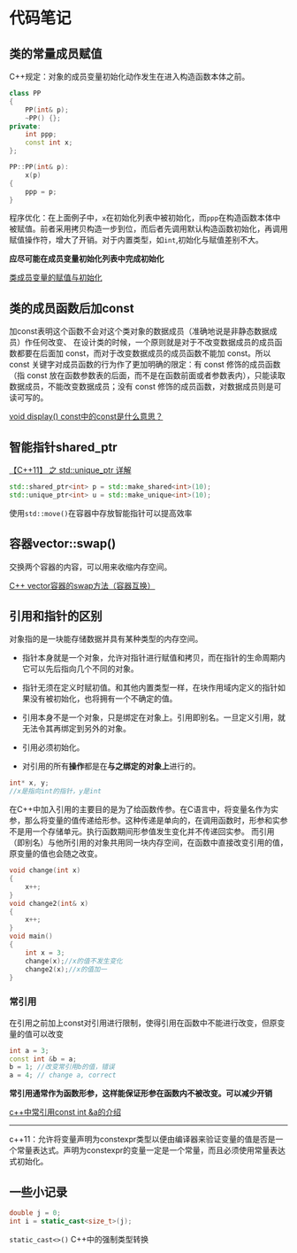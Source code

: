 # 代码笔记

## 类的常量成员赋值

C++规定：对象的成员变量初始化动作发生在进入构造函数本体之前。

```cpp
class PP
{
    PP(int& p);
    ~PP() {};
private:
    int ppp;
    const int x;
};

PP::PP(int& p):
    x(p)
{
    ppp = p;
}
```

程序优化：在上面例子中，`x`在初始化列表中被初始化，而`ppp`在构造函数本体中被赋值。前者采用拷贝构造一步到位，而后者先调用默认构造函数初始化，再调用赋值操作符，增大了开销。对于内置类型，如`int`,初始化与赋值差别不大。

**应尽可能在成员变量初始化列表中完成初始化**

[类成员变量的赋值与初始化](https://blog.csdn.net/qq575787460/article/details/7873224)

## 类的成员函数后加const

加const表明这个函数不会对这个类对象的数据成员（准确地说是非静态数据成员）作任何改变、
在设计类的时候，一个原则就是对于不改变数据成员的成员函数都要在后面加 const，而对于改变数据成员的成员函数不能加 const。所以 const 关键字对成员函数的行为作了更加明确的限定：有 const 修饰的成员函数（指 const 放在函数参数表的后面，而不是在函数前面或者参数表内），只能读取数据成员，不能改变数据成员；没有 const 修饰的成员函数，对数据成员则是可读可写的。

[void display() const中的const是什么意思？](https://blog.csdn.net/bugaosuonia/article/details/19999403)

## 智能指针shared_ptr

[【C++11】 之 std::unique_ptr 详解](https://blog.csdn.net/lemonxiaoxiao/article/details/108603916)

```cpp
std::shared_ptr<int> p = std::make_shared<int>(10);
std::unique_ptr<int> u = std::make_unique<int>(10);
```

使用`std::move()`在容器中存放智能指针可以提高效率

## 容器vector::swap()

交换两个容器的内容，可以用来收缩内存空间。

[C++ vector容器的swap方法（容器互换）](https://blog.csdn.net/qq_41929943/article/details/103190891)

## 引用和指针的区别

对象指的是一块能存储数据并具有某种类型的内存空间。

- 指针本身就是一个对象，允许对指针进行赋值和拷贝，而在指针的生命周期内它可以先后指向几个不同的对象。
- 指针无须在定义时赋初值。和其他内置类型一样，在块作用域内定义的指针如果没有被初始化，也将拥有一个不确定的值。

- 引用本身不是一个对象，只是绑定在对象上。引用即别名。一旦定义引用，就无法令其再绑定到另外的对象。
- 引用必须初始化。
- 对引用的所有**操作**都是在**与之绑定的对象上**进行的。

```cpp
int* x, y;
//x是指向int的指针，y是int
```
在C++中加入引用的主要目的是为了给函数传参。在C语言中，将变量名作为实参，那么将变量的值传递给形参。这种传递是单向的，在调用函数时，形参和实参不是用一个存储单元。执行函数期间形参值发生变化并不传递回实参。
而引用（即别名）与他所引用的对象共用同一块内存空间，在函数中直接改变引用的值，原变量的值也会随之改变。

```cpp
void change(int x)
{
    x++;
}
void change2(int& x)
{
    x++;
}
void main()
{
    int x = 3;
    change(x);//x的值不发生变化
    change2(x);//x的值加一
}
```

### 常引用

在引用之前加上const对引用进行限制，使得引用在函数中不能进行改变，但原变量的值可以改变

```cpp
int a = 3;
const int &b = a;
b = 1; //改变常引用b的值，错误
a = 4; // change a, correct
```

**常引用通常作为函数形参，这样能保证形参在函数内不被改变。可以减少开销**

[c++中常引用const int &a的介绍](https://blog.csdn.net/donnieliu/article/details/123316214)

---

c++11：允许将变量声明为constexpr类型以便由编译器来验证变量的值是否是一个常量表达式。声明为constexpr的变量一定是一个常量，而且必须使用常量表达式初始化。

## 一些小记录

```cpp
double j = 0;
int i = static_cast<size_t>(j);
```
`static_cast<>()` C++中的强制类型转换